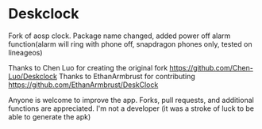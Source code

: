 # Deskclock
Fork of aosp clock. Package name changed, added power off alarm function(alarm will ring with phone off, snapdragon phones only, tested on lineageos)

Thanks to Chen Luo for creating the original fork https://github.com/Chen-Luo/Deskclock
Thanks to EthanArmbrust for contributing  https://github.com/EthanArmbrust/DeskClock

Anyone is welcome to improve the app. Forks, pull requests, and additional functions are appreciated.
I'm not a developer (it was a stroke of luck to be able to generate the apk)
